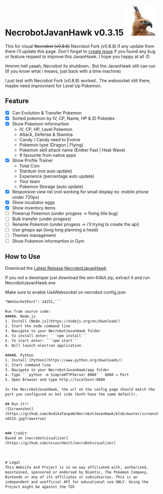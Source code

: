 # NecrobotJavanHawk v0.3.15  ![Screenshot](https://github.com/AndikaTanpaH/NecrobotJavanHawk/blob/master/build/javanhawkcolor.png?raw=true) 
This for visual ~~Necrobot (v0.8.6)~~ Necrobot Fork (v0.8.8) if any update from there i'll update this page. Don't forget to [create issue](https://github.com/AndikaTanpaH/NecrobotJavanHawk/issues) if you found any bug or feature request to improve this JavanHawk. I hope you happy at all :D

Hmmm hell yaaah, Necrobot its shutdown.. But the JavanHawk still can run (If you know what i means, just back with a time machine)

I just test with Necrobot Fork (v0.8.8) worked.. The websocket still there, maybe need improvment for Level Up Pokemon.

## Feature
- [x] Can Evolution & Transfer Pokemon
- [x] Sorted pokemon by IV, CP, Name, HP & ID Pokedex
- [x] Show Pokemon informartion
  - IV, CP, HP, Level Pokemon
  - Attack, Defense & Stamina
  - Candy / Candy need to Evolve
  - Pokemon type (Dragon | Flying)
  - Pokemon skill attack name (Ember Fast | Heat Wave)
  - If favourite from native apps
- [x] Show Profile Trainer
  - Total Coin
  - Stardust (not auto update)
  - Experience (percentage auto update)
  - Your team
  - Pokemon Storage (auto update)
- [x] Responsive view list (not working for small display ex: mobile phone under 720px)
- [x] Show incubator eggs
- [x] Show inventory items
- [ ] Powerup Pokemon (under progess -> fixing litle bug)
- [ ] Bulk transfer (under progess)
- [ ] Rename Pokemon (under progess -> i'll trying to create the api)
- [ ] Use gmaps api (long long planning a head)
- [ ] Themes management
- [ ] Show Pokemon informartion in Gym

## How to Use
Download the [Latest Release NecrobotJavanHawk](https://github.com/AndikaTanpaH/NecrobotJavanHawk/releases)

If you not a developer just download the win-64bit.zip, extract it and run NecrobotJavanHawk.exe

Make sure to enable UseWebsocket on necrobot config.json
```"UseWebsocket": true,
"WebSocketPort": 14251,```

Run from source code:
####A. Node.js
1. Install [Node.js](https://nodejs.org/en/download/)
2. Start the node command line
3. Navigate to your NecrobotJavanHawk folder
4. To install enter: ```npm install```
5. To start enter: ```npm start```
6. Will launch electron application

####B. Python
1. Install [Python](https://www.python.org/downloads/)
2. Start command line
3. Navigate to your NecrobotJavanHawk/app folder
4. Type ```python -m SimpleHTTPServer 8000``` 8000 = Port
5. Open Browser and type http://localhost:8000

In the NecrobotJavanHawk, the url on the config page should match the port you configured on bot side (both have the same default).

## Run it!!
![Screenshot](https://github.com/AndikaTanpaH/NecrobotJavanHawk/blob/master/screenshot/viewpokemon-v0315.jpg?raw=true) 


### Credit
Based on [necrobotvisualizer](https://github.com/nicoschmitt/necrobotvisualizer)



# Legal
This Website and Project is in no way affiliated with, authorized, maintained, sponsored or endorsed by Niantic, The Pokémon Company, Nintendo or any of its affiliates or subsidiaries. This is an independent and unofficial API for educational use ONLY. Using the Project might be against the TOS
